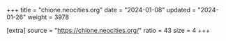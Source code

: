 +++
title = "chione.neocities.org"
date = "2024-01-08"
updated = "2024-01-26"
weight = 3978

[extra]
source = "https://chione.neocities.org/"
ratio = 43
size = 4
+++
